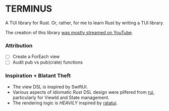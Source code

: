 # TERMINUS

A TUI library for Rust. Or, rather, for me to learn Rust by writing a TUI library.

The creation of this library [was mostly streamed on YouTube](https://www.youtube.com/playlist?list=PLicC_uGS5eIKvYrRzh-_CnqDLb5ved3MQ).

### Attribution

- [ ] Create a ForEach view
- [ ] Audit pub vs pub(crate) functions

### Inspiration + Blatant Theft

- The view DSL is inspired by SwiftUI.
- Various aspects of idiomatic Rust DSL design were pilfered from [rui](https://github.com/audulus/rui), particularly for ViewId and State management.
- The rendering logic is _HEAVILY_ inspired by [ratatui](https://github.com/ratatui-org/ratatui).
